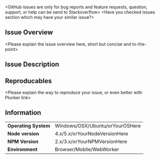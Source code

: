 <GitHub issues are only for bug reports and feature requests,
question, support, or help can be send to Stackoverflow>
<Have you checked issues section which may have your similar issue?>
<Please take your time filling these required information for posting issue>

## Issue Overview
<Please explain the issue overview here, short but concise and to-the-point>

## Issue Description
<Please explain the issue in details>

## Reproducables
<Please explain the way to reproduce your issue, or even better with Plunker link>

## Information
|                      	|                                 	|
|---------------------	|---------------------------------	|
| **Operating System** 	| Windows/OSX/Ubuntu/orYourOSHere 	|
| **Node version**     	| 4.x/5.x/orYourNodeVersionHere   	|
| **NPM Version**      	| 2.x/3.x/orYourNPMVersionHere    	|
| **Environment**       | Browser/Mobile/WebWorker          |
